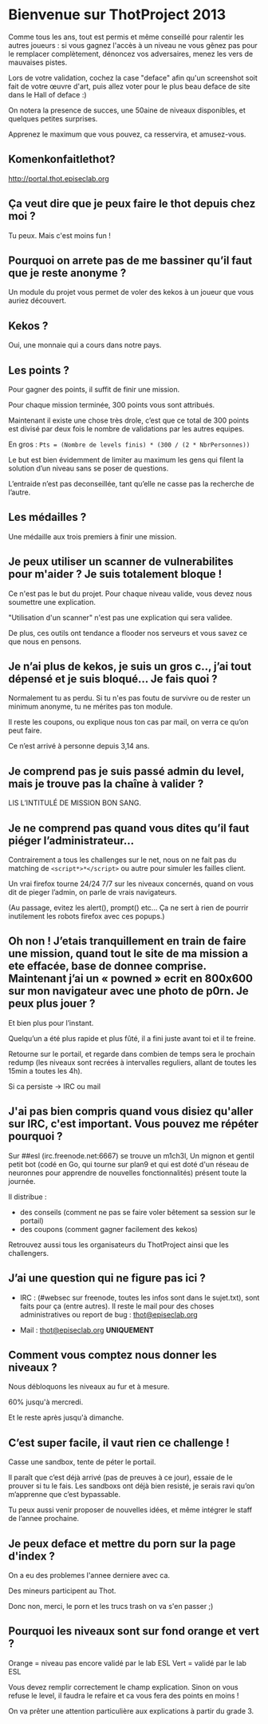 Bienvenue sur ThotProject 2013
==============================

Comme tous les ans, tout est permis et même conseillé pour ralentir les autres joueurs : si vous gagnez l'accès à un niveau ne vous gênez pas pour le remplacer complètement, dénoncez vos adversaires, menez les vers de mauvaises pistes.

Lors de votre validation, cochez la case "deface" afin qu'un screenshot soit fait de votre œuvre d'art, puis allez voter pour le plus beau deface de site dans le Hall of deface :)

On notera la presence de succes, une 50aine de niveaux disponibles, et quelques petites surprises.

Apprenez le maximum que vous pouvez, ca resservira, et amusez-vous.

Komenkonfaitlethot?
-------------------

http://portal.thot.episeclab.org

Ça veut dire que je peux faire le thot depuis chez moi ?
--------------------------------------------------------

Tu peux. Mais c'est moins fun !

Pourquoi on arrete pas de me bassiner qu’il faut que je reste anonyme ?
-----------------------------------------------------------------------

Un module du projet vous permet de voler des kekos à un joueur que vous auriez découvert.

Kekos ?
-------

Oui, une monnaie qui a cours dans notre pays.

Les points ?
------------

Pour gagner des points, il suffit de finir une mission.

Pour chaque mission terminée, 300 points vous sont attribués.

Maintenant il existe une chose très drole, c’est que ce total de 300 points est divisé par deux fois le nombre de validations par les autres equipes.

En gros : ```Pts = (Nombre de levels finis) * (300 / (2 * NbrPersonnes))```

Le but est bien évidemment de limiter au maximum les gens qui filent la solution d’un niveau sans se poser de questions.

L’entraide n’est pas deconseillée, tant qu’elle ne casse pas la recherche de l’autre.


Les médailles ?
---------------

Une médaille aux trois premiers à finir une mission.

Je peux utiliser un scanner de vulnerabilites pour m'aider ? Je suis totalement bloque !
----------------------------------------------------------------------------------------

Ce n'est pas le but du projet. Pour chaque niveau valide, vous devez nous soumettre une explication.

"Utilisation d'un scanner" n'est pas une explication qui sera validee.

De plus, ces outils ont tendance a flooder nos serveurs et vous savez ce que nous en pensons.


Je n’ai plus de kekos, je suis un gros c.., j’ai tout dépensé et je suis bloqué... Je fais quoi ?
-------------------------------------------------------------------------------------------------

Normalement tu as perdu. Si tu n'es pas foutu de survivre ou de rester un minimum anonyme, tu ne mérites pas ton module.

Il reste les coupons, ou explique nous ton cas par mail, on verra ce qu’on peut faire.

Ce n’est arrivé à personne depuis 3,14 ans.


Je comprend pas je suis passé admin du level, mais je trouve pas la chaîne à valider ?
--------------------------------------------------------------------------------------

  LIS L’INTITULÉ DE MISSION BON SANG.

Je ne comprend pas quand vous dites qu’il faut piéger l’administrateur...
-------------------------------------------------------------------------

Contrairement a tous les challenges sur le net, nous on ne fait pas du matching de ```<script*>*</script>``` ou autre pour simuler les failles client.

Un vrai firefox tourne 24/24 7/7 sur les niveaux concernés, quand on vous dit de pieger l’admin, on parle de vrais navigateurs.

(Au passage, evitez les alert(), prompt() etc... Ça ne sert à rien de pourrir inutilement les robots firefox avec ces popups.)

Oh non ! J’etais tranquillement en train de faire une mission, quand tout le site de ma mission a ete effacée, base de donnee comprise. Maintenant j’ai un « powned » ecrit en 800x600 sur mon navigateur avec une photo de p0rn. Je peux plus jouer ?
------------------------------------------------------------------------------------------------------------------------------------------------------------------------------------------------------------------------------------------------------

Et bien plus pour l’instant.

Quelqu’un a été plus rapide et plus fûté, il a fini juste avant toi et il te freine.

Retourne sur le portail, et regarde dans combien de temps sera le prochain redump (les niveaux sont recrées à intervalles reguliers, allant de toutes les 15min a toutes les 4h).

Si ca persiste -> IRC ou mail

J'ai pas bien compris quand vous disiez qu'aller sur IRC, c'est important. Vous pouvez me répéter pourquoi ?
------------------------------------------------------------------------------------------------------------

Sur ##esl (irc.freenode.net:6667) se trouve un m1ch3l,
Un mignon et gentil petit bot (codé en Go, qui tourne sur plan9 et qui est doté d'un réseau de neuronnes pour apprendre de nouvelles fonctionnalités) présent toute la journée.

Il distribue :

- des conseils (comment ne pas se faire voler bêtement sa session sur le portail)
- des coupons (comment gagner facilement des kekos)

Retrouvez aussi tous les organisateurs du ThotProject ainsi que les challengers.

J’ai une question qui ne figure pas ici ?
-----------------------------------------

- IRC :
(#websec sur freenode, toutes les infos sont dans le sujet.txt), sont faits pour ça (entre autres). Il reste le mail pour des choses administratives ou report de bug : thot@episeclab.org

- Mail : thot@episeclab.org __UNIQUEMENT__

Comment vous comptez nous donner les niveaux ?
----------------------------------------------

Nous débloquons les niveaux au fur et à mesure.

60% jusqu'à mercredi.

Et le reste après jusqu'à dimanche.

C’est super facile, il vaut rien ce challenge !
-----------------------------------------------

Casse une sandbox, tente de péter le portail.

Il paraît que c’est déjà arrivé (pas de preuves à ce jour), essaie de le prouver si tu le fais. Les sandboxs ont déjà bien resisté, je serais ravi qu’on m’apprenne que c’est bypassable.

Tu peux aussi venir proposer de nouvelles idées, et même intégrer le staff de l’annee prochaine.

Je peux deface et mettre du porn sur la page d'index ?
------------------------------------------------------

On a eu des problemes l'annee derniere avec ca.

Des mineurs participent au Thot.

Donc non, merci, le porn et les trucs trash on va s'en passer ;)

Pourquoi les niveaux sont sur fond orange et vert ?
---------------------------------------------------

Orange = niveau pas encore validé par le lab ESL
Vert = validé par le lab ESL

Vous devez remplir correctement le champ explication. Sinon on vous refuse le level, il faudra le refaire et ca vous fera des points en moins !

On va prêter une attention particulière aux explications à partir du grade 3.
